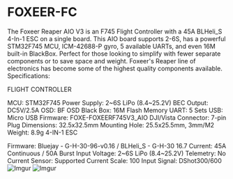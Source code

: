 # FOXEER-FC
The Foxeer Reaper AIO V3 is an F745 Flight Controller with a 45A BLHeli_S 4-In-1 ESC on a single board.  This AIO board supports 2-6S, has a powerful STM32F745 MCU, ICM-42688-P gyro, 5 available UARTs, and even 16M built-in BlackBox. Perfect for those looking to simplify with fewer separate components or to save space and weight. Foxeer's Reaper line of electronics has become some of the highest quality components available.
Specifications:

FLIGHT CONTROLLER

MCU:  STM32F745
Power Supply:  2~6S LiPo (8.4~25.2V)
BEC Output:  DC5V/2.5A
OSD:  BF OSD
Black Box:  16M Flash Memory
UART:  5 Sets
USB:  Micro USB
Firmware:  FOXE-FOXEERF745V3_AIO
DJI/Vista Connector:  7-pin Plug
Dimensions:  32.5x32.5mm
Mounting Hole:  25.5x25.5mm, 3mm/M2
Weight:  8.9g
4-IN-1 ESC

Firmware:  Bluejay - G-H-30-96-v0.16 / BLHeli_S - G-H-30 16.7
Current:  45A Continuous / 50A Burst
Input Voltage:  2~6S LiPo (8.4~25.2V)
Telemetry:  No
Current Sensor:  Supported
Current Scale:  100
Input Signal:  DShot300/600
![Imgur](https://imgur.com/x3NedOQ)
![Imgur](https://imgur.com/7N4XNqI)

